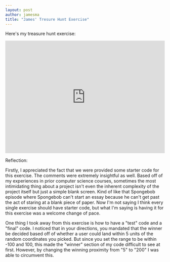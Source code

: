 ```yaml
---
layout: post
author: jamesma
title: "James' Tresure Hunt Exercise"
---
```


Here's my treasure hunt exercise:


<iframe src="https://trinket.io/embed/python/7b7ed6f2aa" width="100%" height="356" frameborder="0" marginwidth="0" marginheight="0" allowfullscreen></iframe>

Reflection:

Firstly, I appreciated the fact that we were provided some starter code for this exercise. The comments were extremely insightful as well.
Based off of my experiences in prior computer science courses, sometimes the most intimidating thing about a project isn't even the 
inherent complexity of the project itself but just a simple blank screen. Kind of like that Spongebob episode where Spongebob can't start 
an essay because he can't get past the act of staring at a blank piece of paper. Now I'm not saying I think every single exercise should 
have starter code, but what I'm saying is having it for this exercise was a welcome change of pace.

One thing I took away from this exercise is how to have a "test" code and a "final" code. I noticed that in your directions, you mandated 
that the winner be decided based off of whether a user could land within 5 units of the random coordinates you picked. But since you set 
the range to be within -100 and 100, this made the "winner" section of my code difficult to see at first. However, by changing the winning
proximity from "5" to "200" I was able to circumvent this.
